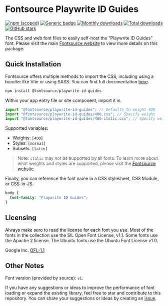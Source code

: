 # Fontsource Playwrite ID Guides

[![npm (scoped)](https://img.shields.io/npm/v/@fontsource/playwrite-id-guides?color=brightgreen)](https://www.npmjs.com/package/@fontsource/playwrite-id-guides) [![Generic badge](https://img.shields.io/badge/fontsource-passing-brightgreen)](https://github.com/fontsource/fontsource) [![Monthly downloads](https://badgen.net/npm/dm/@fontsource/playwrite-id-guides)](https://github.com/fontsource/fontsource) [![Total downloads](https://badgen.net/npm/dt/@fontsource/playwrite-id-guides)](https://github.com/fontsource/fontsource) [![GitHub stars](https://img.shields.io/github/stars/fontsource/fontsource.svg?style=social&label=Star)](https://github.com/fontsource/fontsource/stargazers)

The CSS and web font files to easily self-host the “Playwrite ID Guides” font. Please visit the main [Fontsource website](https://fontsource.org/fonts/playwrite-id-guides) to view more details on this package.

## Quick Installation

Fontsource offers multiple methods to import the CSS, including using a bundler like Vite or using SASS. You can find full documentation [here](https://fontsource.org/docs/getting-started/introduction).

```javascript
npm install @fontsource/playwrite-id-guides
```

Within your app entry file or site component, import it in.

```javascript
import "@fontsource/playwrite-id-guides"; // Defaults to weight 400
import "@fontsource/playwrite-id-guides/400.css"; // Specify weight
import "@fontsource/playwrite-id-guides/400-italic.css"; // Specify weight and style
```

Supported variables:
- Weights: `[400]`
- Styles: `[normal]`
- Subsets: `[latin]`

> Note: `italic` may not be supported by all fonts. To learn more about what weights and styles are supported, please visit the [Fontsource website](https://fontsource.org/fonts/playwrite-id-guides).

Finally, you can reference the font name in a CSS stylesheet, CSS Module, or CSS-in-JS.

```css
body {
  font-family: "Playwrite ID Guides";
}
```

## Licensing
Always make sure to read the license for each font you use. Most of the fonts in the collection use the SIL Open Font License, v1.1. Some fonts use the Apache 2 license. The Ubuntu fonts use the Ubuntu Font License v1.0.

Google Inc.
[OFL-1.1](http://scripts.sil.org/OFL)

## Other Notes
Font version (provided by source): `v1`.

If you have any suggestions or ideas to improve the performance of font loading or expand the existing library, feel free to star and contribute to this repository. You can share your suggestions or ideas by creating an [issue](https://github.com/fontsource/fontsource/issues).